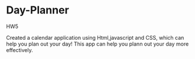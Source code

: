 # Day-Planner
HW5


Created a calendar application using Html,javascript and CSS, which can help you plan out your day! This app can help you plann out your day more effectively.



